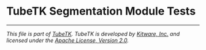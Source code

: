 TubeTK Segmentation Module Tests
================================

---
*This file is part of [TubeTK](http://www.tubetk.org). TubeTK is developed by [Kitware, Inc.](http://www.kitware.com) and licensed under the [Apache License, Version 2.0](http://www.apache.org/licenses/LICENSE-2.0).*
